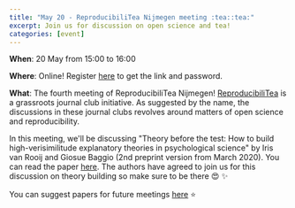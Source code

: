 ```yaml
---
title: "May 20 - ReproducibiliTea Nijmegen meeting :tea::tea:"
excerpt: Join us for discussion on open science and tea!
categories: [event]
---
```


**When**: 20 May from 15:00 to 16:00

**Where**: Online! Register [here](https://forms.gle/xkY2ZtTW6LmGrSVi6) to get the link and password.

**What**: The fourth meeting of ReproducibiliTea Nijmegen!
[ReproducibiliTea](https://reproducibilitea.org/) is a grassroots journal club initiative.
As suggested by the name, the discussions in these journal clubs revolves around matters of open science and reproducibility.

In this meeting, we'll be discussing "Theory before the test: How to build high-verisimilitude explanatory theories in psychological science" by Iris van Rooij and Giosue Baggio (2nd preprint version from March 2020).
You can read the paper [here](https://psyarxiv.com/7qbpr/).
The authors have agreed to join us for this discussion on theory building so make sure to be there :heart_eyes: :sparkles:

You can suggest papers for future meetings [here](https://docs.google.com/spreadsheets/d/1efHsgzEu9OqKNRk9EARDNL3gBfsPNRgbdt7-PhfWS-U/edit#gid=0) :star:
